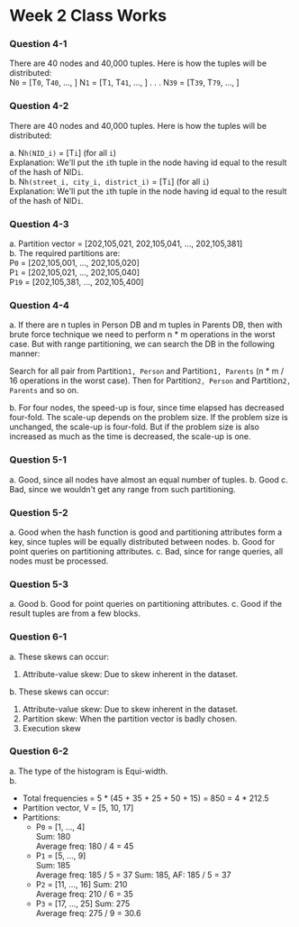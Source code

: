 # Week 2 Class Works

### Question 4-1

There are 40 nodes and 40,000 tuples. Here is how the tuples will be distributed:  
N`0` = [T`0`, T`40`, ..., ]
N`1` = [T`1`, T`41`, ..., ]
.
.
.
N`39` = [T`39`, T`79`, ..., ]

### Question 4-2

There are 40 nodes and 40,000 tuples. Here is how the tuples will be distributed:

a. N`h(NID_i)` = [T`i`] (for all `i`)  
 Explanation: We'll put the `i`th tuple in the node having id equal to the result of the hash of NID`i`.  
b. N`h(street_i, city_i, district_i)` = [T`i`] (for all `i`)  
 Explanation: We'll put the `i`th tuple in the node having id equal to the result of the hash of NID`i`.

### Question 4-3

a. Partition vector = [202,105,021, 202,105,041, ..., 202,105,381]  
b. The required partitions are:  
 P`0` = [202,105,001, ..., 202,105,020]  
 P`1` = [202,105,021, ..., 202,105,040]  
 P`19` = [202,105,381, ..., 202,105,400]

### Question 4-4

a. If there are n tuples in Person DB and m tuples in Parents DB, then with brute force technique we need to perform n \* m operations in the worst case. But with range partitioning, we can search the DB in the following manner:

Search for all pair from Partition`1, Person` and Partition`1, Parents` (n \* m / 16 operations in the worst case). Then for Partition`2, Person` and Partition`2, Parents` and so on.

b. For four nodes, the speed-up is four, since time elapsed has decreased four-fold. The scale-up depends on the problem size. If the problem size is unchanged, the scale-up is four-fold. But if the problem size is also increased as much as the time is decreased, the scale-up is one.

### Question 5-1

a. Good, since all nodes have almost an equal number of tuples.
b. Good
c. Bad, since we wouldn't get any range from such partitioning.

### Question 5-2

a. Good when the hash function is good and partitioning attributes form a key, since tuples will be equally distributed between nodes.
b. Good for point queries on partitioning attributes.
c. Bad, since for range queries, all nodes must be processed.

### Question 5-3

a. Good
b. Good for point queries on partitioning attributes.
c. Good if the result tuples are from a few blocks.

### Question 6-1

a. These skews can occur:

1.  Attribute-value skew: Due to skew inherent in the dataset.

b. These skews can occur:

1.  Attribute-value skew: Due to skew inherent in the dataset.
1.  Partition skew: When the partition vector is badly chosen.
1.  Execution skew

### Question 6-2

a. The type of the histogram is Equi-width.  
b.

- Total frequencies = 5 \* (45 + 35 + 25 + 50 + 15) = 850 = 4 \* 212.5
- Partition vector, V = [5, 10, 17]
- Partitions:
  - P`0` = [1, ..., 4]  
    Sum: 180  
    Average freq: 180 / 4 = 45
  - P`1` = [5, ..., 9]  
     Sum: 185  
     Average freq: 185 / 5 = 37
    Sum: 185, AF: 185 / 5 = 37
  - P`2` = [11, ..., 16]
    Sum: 210  
    Average freq: 210 / 6 = 35
  - P`3` = [17, ..., 25]
    Sum: 275  
    Average freq: 275 / 9 = 30.6
